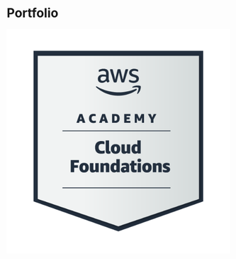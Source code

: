 # Portfolio
![image (1).PNG](https://github.com/Rishitech786/Portfolio/blob/4db77ffe3a1e271a74324571ba986afa18014c55/image%20(1).png)
